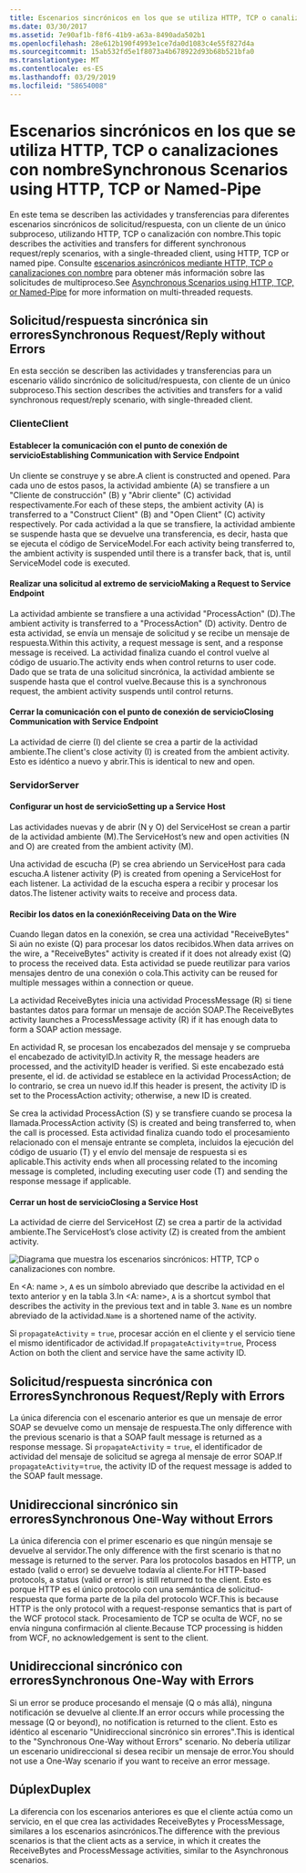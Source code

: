 ```yaml
---
title: Escenarios sincrónicos en los que se utiliza HTTP, TCP o canalizaciones con nombre
ms.date: 03/30/2017
ms.assetid: 7e90af1b-f8f6-41b9-a63a-8490ada502b1
ms.openlocfilehash: 28e612b190f4993e1ce7da0d1083c4e55f827d4a
ms.sourcegitcommit: 15ab532fd5e1f8073a4b678922d93b68b521bfa0
ms.translationtype: MT
ms.contentlocale: es-ES
ms.lasthandoff: 03/29/2019
ms.locfileid: "58654008"
---
```

# <a name="synchronous-scenarios-using-http-tcp-or-named-pipe"></a><span data-ttu-id="8ae51-102">Escenarios sincrónicos en los que se utiliza HTTP, TCP o canalizaciones con nombre</span><span class="sxs-lookup"><span data-stu-id="8ae51-102">Synchronous Scenarios using HTTP, TCP or Named-Pipe</span></span>
<span data-ttu-id="8ae51-103">En este tema se describen las actividades y transferencias para diferentes escenarios sincrónicos de solicitud/respuesta, con un cliente de un único subproceso, utilizando HTTP, TCP o canalización con nombre.</span><span class="sxs-lookup"><span data-stu-id="8ae51-103">This topic describes the activities and transfers for different synchronous request/reply scenarios, with a single-threaded client, using HTTP, TCP or named pipe.</span></span> <span data-ttu-id="8ae51-104">Consulte [escenarios asincrónicos mediante HTTP, TCP o canalizaciones con nombre](../../../../../docs/framework/wcf/diagnostics/tracing/asynchronous-scenarios-using-http-tcp-or-named-pipe.md) para obtener más información sobre las solicitudes de multiproceso.</span><span class="sxs-lookup"><span data-stu-id="8ae51-104">See [Asynchronous Scenarios using HTTP, TCP, or Named-Pipe](../../../../../docs/framework/wcf/diagnostics/tracing/asynchronous-scenarios-using-http-tcp-or-named-pipe.md) for more information on multi-threaded requests.</span></span>  
  
## <a name="synchronous-requestreply-without-errors"></a><span data-ttu-id="8ae51-105">Solicitud/respuesta sincrónica sin errores</span><span class="sxs-lookup"><span data-stu-id="8ae51-105">Synchronous Request/Reply without Errors</span></span>  
 <span data-ttu-id="8ae51-106">En esta sección se describen las actividades y transferencias para un escenario válido sincrónico de solicitud/respuesta, con cliente de un único subproceso.</span><span class="sxs-lookup"><span data-stu-id="8ae51-106">This section describes the activities and transfers for a valid synchronous request/reply scenario, with single-threaded client.</span></span>  
  
### <a name="client"></a><span data-ttu-id="8ae51-107">Cliente</span><span class="sxs-lookup"><span data-stu-id="8ae51-107">Client</span></span>  
  
#### <a name="establishing-communication-with-service-endpoint"></a><span data-ttu-id="8ae51-108">Establecer la comunicación con el punto de conexión de servicio</span><span class="sxs-lookup"><span data-stu-id="8ae51-108">Establishing Communication with Service Endpoint</span></span>  
 <span data-ttu-id="8ae51-109">Un cliente se construye y se abre.</span><span class="sxs-lookup"><span data-stu-id="8ae51-109">A client is constructed and opened.</span></span> <span data-ttu-id="8ae51-110">Para cada uno de estos pasos, la actividad ambiente (A) se transfiere a un "Cliente de construcción" (B) y "Abrir cliente" (C) actividad respectivamente.</span><span class="sxs-lookup"><span data-stu-id="8ae51-110">For each of these steps, the ambient activity (A) is transferred to a "Construct Client" (B) and "Open Client" (C) activity respectively.</span></span> <span data-ttu-id="8ae51-111">Por cada actividad a la que se transfiere, la actividad ambiente se suspende hasta que se devuelve una transferencia, es decir, hasta que se ejecuta el código de ServiceModel.</span><span class="sxs-lookup"><span data-stu-id="8ae51-111">For each activity being transferred to, the ambient activity is suspended until there is a transfer back, that is, until ServiceModel code is executed.</span></span>  
  
#### <a name="making-a-request-to-service-endpoint"></a><span data-ttu-id="8ae51-112">Realizar una solicitud al extremo de servicio</span><span class="sxs-lookup"><span data-stu-id="8ae51-112">Making a Request to Service Endpoint</span></span>  
 <span data-ttu-id="8ae51-113">La actividad ambiente se transfiere a una actividad "ProcessAction" (D).</span><span class="sxs-lookup"><span data-stu-id="8ae51-113">The ambient activity is transferred to a "ProcessAction" (D) activity.</span></span> <span data-ttu-id="8ae51-114">Dentro de esta actividad, se envía un mensaje de solicitud y se recibe un mensaje de respuesta.</span><span class="sxs-lookup"><span data-stu-id="8ae51-114">Within this activity, a request message is sent, and a response message is received.</span></span> <span data-ttu-id="8ae51-115">La actividad finaliza cuando el control vuelve al código de usuario.</span><span class="sxs-lookup"><span data-stu-id="8ae51-115">The activity ends when control returns to user code.</span></span> <span data-ttu-id="8ae51-116">Dado que se trata de una solicitud sincrónica, la actividad ambiente se suspende hasta que el control vuelve.</span><span class="sxs-lookup"><span data-stu-id="8ae51-116">Because this is a synchronous request, the ambient activity suspends until control returns.</span></span>  
  
#### <a name="closing-communication-with-service-endpoint"></a><span data-ttu-id="8ae51-117">Cerrar la comunicación con el punto de conexión de servicio</span><span class="sxs-lookup"><span data-stu-id="8ae51-117">Closing Communication with Service Endpoint</span></span>  
 <span data-ttu-id="8ae51-118">La actividad de cierre (I) del cliente se crea a partir de la actividad ambiente.</span><span class="sxs-lookup"><span data-stu-id="8ae51-118">The client's close activity (I) is created from the ambient activity.</span></span> <span data-ttu-id="8ae51-119">Esto es idéntico a nuevo y abrir.</span><span class="sxs-lookup"><span data-stu-id="8ae51-119">This is identical to new and open.</span></span>  
  
### <a name="server"></a><span data-ttu-id="8ae51-120">Servidor</span><span class="sxs-lookup"><span data-stu-id="8ae51-120">Server</span></span>  
  
#### <a name="setting-up-a-service-host"></a><span data-ttu-id="8ae51-121">Configurar un host de servicio</span><span class="sxs-lookup"><span data-stu-id="8ae51-121">Setting up a Service Host</span></span>  
 <span data-ttu-id="8ae51-122">Las actividades nuevas y de abrir (N y O) del ServiceHost se crean a partir de la actividad ambiente (M).</span><span class="sxs-lookup"><span data-stu-id="8ae51-122">The ServiceHost’s new and open activities (N and O) are created from the ambient activity (M).</span></span>  
  
 <span data-ttu-id="8ae51-123">Una actividad de escucha (P) se crea abriendo un ServiceHost para cada escucha.</span><span class="sxs-lookup"><span data-stu-id="8ae51-123">A listener activity (P) is created from opening a ServiceHost for each listener.</span></span> <span data-ttu-id="8ae51-124">La actividad de la escucha espera a recibir y procesar los datos.</span><span class="sxs-lookup"><span data-stu-id="8ae51-124">The listener activity waits to receive and process data.</span></span>  
  
#### <a name="receiving-data-on-the-wire"></a><span data-ttu-id="8ae51-125">Recibir los datos en la conexión</span><span class="sxs-lookup"><span data-stu-id="8ae51-125">Receiving Data on the Wire</span></span>  
 <span data-ttu-id="8ae51-126">Cuando llegan datos en la conexión, se crea una actividad "ReceiveBytes" Si aún no existe (Q) para procesar los datos recibidos.</span><span class="sxs-lookup"><span data-stu-id="8ae51-126">When data arrives on the wire, a "ReceiveBytes" activity is created if it does not already exist (Q) to process the received data.</span></span> <span data-ttu-id="8ae51-127">Esta actividad se puede reutilizar para varios mensajes dentro de una conexión o cola.</span><span class="sxs-lookup"><span data-stu-id="8ae51-127">This activity can be reused for multiple messages within a connection or queue.</span></span>  
  
 <span data-ttu-id="8ae51-128">La actividad ReceiveBytes inicia una actividad ProcessMessage (R) si tiene bastantes datos para formar un mensaje de acción SOAP.</span><span class="sxs-lookup"><span data-stu-id="8ae51-128">The ReceiveBytes activity launches a ProcessMessage activity (R) if it has enough data to form a SOAP action message.</span></span>  
  
 <span data-ttu-id="8ae51-129">En actividad R, se procesan los encabezados del mensaje y se comprueba el encabezado de activityID.</span><span class="sxs-lookup"><span data-stu-id="8ae51-129">In activity R, the message headers are processed, and the activityID header is verified.</span></span> <span data-ttu-id="8ae51-130">Si este encabezado está presente, el id. de actividad se establece en la actividad ProcessAction; de lo contrario, se crea un nuevo id.</span><span class="sxs-lookup"><span data-stu-id="8ae51-130">If this header is present, the activity ID is set to the ProcessAction activity; otherwise, a new ID is created.</span></span>  
  
 <span data-ttu-id="8ae51-131">Se crea la actividad ProcessAction (S) y se transfiere cuando se procesa la llamada.</span><span class="sxs-lookup"><span data-stu-id="8ae51-131">ProcessAction activity (S) is created and being transferred to, when the call is processed.</span></span> <span data-ttu-id="8ae51-132">Esta actividad finaliza cuando todo el procesamiento relacionado con el mensaje entrante se completa, incluidos la ejecución del código de usuario (T) y el envío del mensaje de respuesta si es aplicable.</span><span class="sxs-lookup"><span data-stu-id="8ae51-132">This activity ends when all processing related to the incoming message is completed, including executing user code (T) and sending the response message if applicable.</span></span>  
  
#### <a name="closing-a-service-host"></a><span data-ttu-id="8ae51-133">Cerrar un host de servicio</span><span class="sxs-lookup"><span data-stu-id="8ae51-133">Closing a Service Host</span></span>  
 <span data-ttu-id="8ae51-134">La actividad de cierre del ServiceHost (Z) se crea a partir de la actividad ambiente.</span><span class="sxs-lookup"><span data-stu-id="8ae51-134">The ServiceHost’s close activity (Z) is created from the ambient activity.</span></span>  
  
 ![Diagrama que muestra los escenarios sincrónicos: HTTP, TCP o canalizaciones con nombre.](./media/synchronous-scenarios-using-http-tcp-or-named-pipe/synchronous-scenario-http-tcp-named-pipes.gif)  
  
 <span data-ttu-id="8ae51-136">En \<A: name >, `A` es un símbolo abreviado que describe la actividad en el texto anterior y en la tabla 3.</span><span class="sxs-lookup"><span data-stu-id="8ae51-136">In \<A: name>, `A` is a shortcut symbol that describes the activity in the previous text and in table 3.</span></span> <span data-ttu-id="8ae51-137">`Name` es un nombre abreviado de la actividad.</span><span class="sxs-lookup"><span data-stu-id="8ae51-137">`Name` is a shortened name of the activity.</span></span>  
  
 <span data-ttu-id="8ae51-138">Si `propagateActivity` = `true`, procesar acción en el cliente y el servicio tiene el mismo identificador de actividad.</span><span class="sxs-lookup"><span data-stu-id="8ae51-138">If `propagateActivity`=`true`, Process Action on both the client and service have the same activity ID.</span></span>  
  
## <a name="synchronous-requestreply-with-errors"></a><span data-ttu-id="8ae51-139">Solicitud/respuesta sincrónica con Errores</span><span class="sxs-lookup"><span data-stu-id="8ae51-139">Synchronous Request/Reply with Errors</span></span>  
 <span data-ttu-id="8ae51-140">La única diferencia con el escenario anterior es que un mensaje de error SOAP se devuelve como un mensaje de respuesta.</span><span class="sxs-lookup"><span data-stu-id="8ae51-140">The only difference with the previous scenario is that a SOAP fault message is returned as a response message.</span></span> <span data-ttu-id="8ae51-141">Si `propagateActivity` = `true`, el identificador de actividad del mensaje de solicitud se agrega al mensaje de error SOAP.</span><span class="sxs-lookup"><span data-stu-id="8ae51-141">If `propagateActivity`=`true`, the activity ID of the request message is added to the SOAP fault message.</span></span>  
  
## <a name="synchronous-one-way-without-errors"></a><span data-ttu-id="8ae51-142">Unidireccional sincrónico sin errores</span><span class="sxs-lookup"><span data-stu-id="8ae51-142">Synchronous One-Way without Errors</span></span>  
 <span data-ttu-id="8ae51-143">La única diferencia con el primer escenario es que ningún mensaje se devuelve al servidor.</span><span class="sxs-lookup"><span data-stu-id="8ae51-143">The only difference with the first scenario is that no message is returned to the server.</span></span> <span data-ttu-id="8ae51-144">Para los protocolos basados en HTTP, un estado (valid o error) se devuelve todavía al cliente.</span><span class="sxs-lookup"><span data-stu-id="8ae51-144">For HTTP-based protocols, a status (valid or error) is still returned to the client.</span></span> <span data-ttu-id="8ae51-145">Esto es porque HTTP es el único protocolo con una semántica de solicitud-respuesta que forma parte de la pila del protocolo WCF.</span><span class="sxs-lookup"><span data-stu-id="8ae51-145">This is because HTTP is the only protocol with a request-response semantics that is part of the WCF protocol stack.</span></span> <span data-ttu-id="8ae51-146">Procesamiento de TCP se oculta de WCF, no se envía ninguna confirmación al cliente.</span><span class="sxs-lookup"><span data-stu-id="8ae51-146">Because TCP processing is hidden from WCF, no acknowledgement is sent to the client.</span></span>  
  
## <a name="synchronous-one-way-with-errors"></a><span data-ttu-id="8ae51-147">Unidireccional sincrónico con errores</span><span class="sxs-lookup"><span data-stu-id="8ae51-147">Synchronous One-Way with Errors</span></span>  
 <span data-ttu-id="8ae51-148">Si un error se produce procesando el mensaje (Q o más allá), ninguna notificación se devuelve al cliente.</span><span class="sxs-lookup"><span data-stu-id="8ae51-148">If an error occurs while processing the message (Q or beyond), no notification is returned to the client.</span></span> <span data-ttu-id="8ae51-149">Esto es idéntico al escenario "Unidireccional sincrónico sin errores".</span><span class="sxs-lookup"><span data-stu-id="8ae51-149">This is identical to the "Synchronous One-Way without Errors" scenario.</span></span> <span data-ttu-id="8ae51-150">No debería utilizar un escenario unidireccional si desea recibir un mensaje de error.</span><span class="sxs-lookup"><span data-stu-id="8ae51-150">You should not use a One-Way scenario if you want to receive an error message.</span></span>  
  
## <a name="duplex"></a><span data-ttu-id="8ae51-151">Dúplex</span><span class="sxs-lookup"><span data-stu-id="8ae51-151">Duplex</span></span>  
 <span data-ttu-id="8ae51-152">La diferencia con los escenarios anteriores es que el cliente actúa como un servicio, en el que crea las actividades ReceiveBytes y ProcessMessage, similares a los escenarios asincrónicos.</span><span class="sxs-lookup"><span data-stu-id="8ae51-152">The difference with the previous scenarios is that the client acts as a service, in which it creates the ReceiveBytes and ProcessMessage activities, similar to the Asynchronous scenarios.</span></span>
